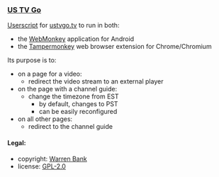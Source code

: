### [US TV Go](https://github.com/warren-bank/crx-US-TV-Go/tree/webmonkey-userscript/es5)

[Userscript](https://github.com/warren-bank/crx-US-TV-Go/raw/webmonkey-userscript/es5/webmonkey-userscript/US-TV-Go.user.js) for [ustvgo.tv](https://ustvgo.tv/) to run in both:
* the [WebMonkey](https://github.com/warren-bank/Android-WebMonkey) application for Android
* the [Tampermonkey](https://chrome.google.com/webstore/detail/tampermonkey/dhdgffkkebhmkfjojejmpbldmpobfkfo) web browser extension for Chrome/Chromium

Its purpose is to:
* on a page for a video:
  - redirect the video stream to an external player
* on the page with a channel guide:
  - change the timezone from EST
    * by default, changes to PST
    * can be easily reconfigured
* on all other pages:
  - redirect to the channel guide

#### Legal:

* copyright: [Warren Bank](https://github.com/warren-bank)
* license: [GPL-2.0](https://www.gnu.org/licenses/old-licenses/gpl-2.0.txt)
